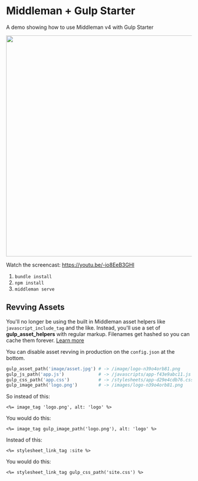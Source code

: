 # Middleman + Gulp Starter
A demo showing how to use Middleman v4 with Gulp Starter

<a href="https://youtu.be/-io8EeB3GHI" target="_blank"><img src="http://d.pr/i/13Fxy+" width="600"/></a>

Watch the screencast: https://youtu.be/-io8EeB3GHI

1. `bundle install`
2. `npm install`
3. `middleman serve`

## Revving Assets
You'll no longer be using the built in Middleman asset helpers like `javascript_include_tag` and the like. Instead, you'll use a set of **gulp_asset_helpers** with regular markup. Filenames get hashed so you can cache them forever. [Learn more](helpers/README.md)

You can disable asset revving in production on the `config.json` at the bottom.

```ruby
gulp_asset_path('image/asset.jpg') # -> /image/logo-n39o4orb81.png
gulp_js_path('app.js')             # -> /javascripts/app-f43e9abc11.js
gulp_css_path('app.css')           # -> /stylesheets/app-d29e4cdb76.css
gulp_image_path('logo.png')        # -> /images/logo-n39o4orb81.png
```

So instead of this:
```erb
<%= image_tag 'logo.png', alt: 'logo' %>
```

You would do this:
```erb
<%= image_tag gulp_image_path('logo.png'), alt: 'logo' %>
```

Instead of this:
```erb
<%= stylesheet_link_tag :site %>
```

You would do this:
```erb
<%= stylesheet_link_tag gulp_css_path('site.css') %>
```
